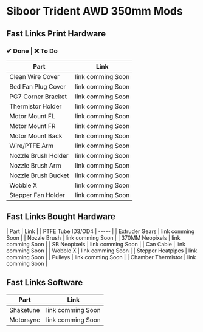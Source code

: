 # Siboor Trident AWD 350mm Mods

## Fast Links Print Hardware
### ✔ Done | ❌ To Do
| Part | Link |
| ------------ | ----- | 
| Clean Wire Cover |  link comming Soon |
| Bed Fan Plug Cover | link comming Soon |
| PG7 Corner Bracket | link comming Soon |
| Thermistor Holder | link comming Soon |
| Motor Mount FL | link comming Soon |
| Motor Mount FR | link comming Soon |
| Motor Mount Back | link comming Soon |
| Wire/PTFE Arm | link comming Soon |
| Nozzle Brush Holder | link comming Soon |
| Nozzle Brush Arm | link comming Soon |
| Nozzle Brush Bucket | link comming Soon |
| Wobble X | link comming Soon |
| Stepper Fan Holder | link comming Soon |



## Fast Links Bought Hardware
| Part | Link |
| PTFE Tube ID3/OD4 | ----- | 
| Extruder Gears |  link comming Soon |
| Nozzle Brush | link comming Soon |
| 370MM Neopixels | link comming Soon |
| SB Neopixels | link comming Soon |
| Can Cable | link comming Soon |
| Wobble X | link comming Soon |
| Stepper Heatpipes | link comming Soon |
| Pulleys | link comming Soon |
| Chamber Thermistor | link comming Soon |

## Fast Links Software
| Part | Link |
| ------------ | ----- | 
| Shaketune |  link comming Soon |
| Motorsync | link comming Soon |
